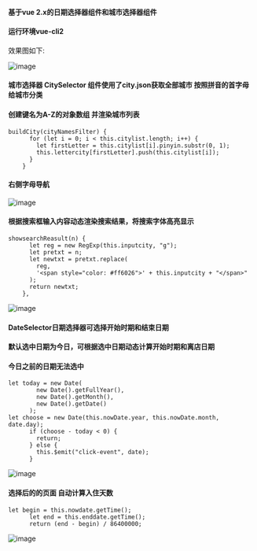 #### 基于vue 2.x的日期选择器组件和城市选择器组件
#### 运行环境vue-cli2

效果图如下:

![image](https://github.com/angellfzhong/vue-date-selector/blob/master/img/11.png)

#### 城市选择器 CitySelector 组件使用了city.json获取全部城市 按照拼音的首字母给城市分类
#### 创建键名为A-Z的对象数组 并渲染城市列表

```
buildCity(cityNamesFilter) {
      for (let i = 0; i < this.citylist.length; i++) {
        let firstLetter = this.citylist[i].pinyin.substr(0, 1);
        this.lettercity[firstLetter].push(this.citylist[i]);
      }
    }
```
#### 右侧字母导航
![image](https://github.com/angellfzhong/vue-date-selector/blob/master/img/22.png)

#### 根据搜索框输入内容动态渲染搜索结果，将搜索字体高亮显示

```
showsearchReasult(n) {
      let reg = new RegExp(this.inputcity, "g");
      let pretxt = n;
      let newtxt = pretxt.replace(
        reg,
        '<span style="color: #ff6026">' + this.inputcity + "</span>"
      );
      return newtxt;
    },
```
![image](https://github.com/angellfzhong/vue-date-selector/blob/master/img/33.png)

#### DateSelector日期选择器可选择开始时期和结束日期
#### 默认选中日期为今日，可根据选中日期动态计算开始时期和离店日期
#### 今日之前的日期无法选中
```
let today = new Date(
        new Date().getFullYear(),
        new Date().getMonth(),
        new Date().getDate()
      );
let choose = new Date(this.nowDate.year, this.nowDate.month, date.day);
      if (choose - today < 0) {
        return;
      } else {
        this.$emit("click-event", date);
      }
```
![image](https://github.com/angellfzhong/vue-date-selector/blob/master/img/44.png)

#### 选择后的的页面  自动计算入住天数
```
let begin = this.nowdate.getTime();
      let end = this.enddate.getTime();
      return (end - begin) / 86400000;
```
![image](https://github.com/angellfzhong/vue-date-selector/blob/master/img/55.png)

